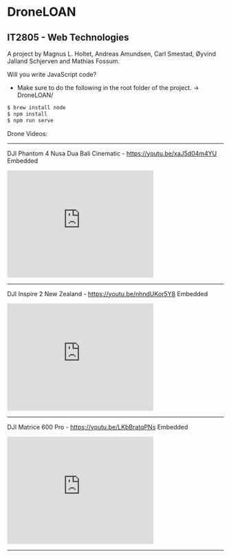 # DroneLOAN
## IT2805 - Web Technologies
A project by Magnus L. Holtet, Andreas Amundsen, Carl Smestad, Øyvind Jalland Schjerven and Mathias Fossum.

Will you write JavaScript code?
- Make sure to do the following in the root folder of the project. -> DroneLOAN/

```bash
$ brew install node
$ npm install
$ npm run serve
```

Drone Videos:

---------------

DJI Phantom 4 Nusa Dua Bali Cinematic - https://youtu.be/xaJ5d04m4YU
Embedded
<iframe width="340" height="250" src="https://www.youtube.com/embed/xaJ5d04m4YU" frameborder="0" allow="autoplay; encrypted-media" allowfullscreen></iframe>

--------------

DJI Inspire 2 New Zealand - https://youtu.be/nhndUKor5Y8
Embedded
<iframe width="340" height="250" src="https://www.youtube.com/embed/nhndUKor5Y8?start=32" frameborder="0" allow="autoplay; encrypted-media" allowfullscreen></iframe>

--------------

DJI Matrice 600 Pro - https://youtu.be/LKbBratqPNs
Embedded
<iframe width="340" height="250" src="https://www.youtube.com/embed/LKbBratqPNs" frameborder="0" allow="autoplay; encrypted-media" allowfullscreen></iframe>

--------------

